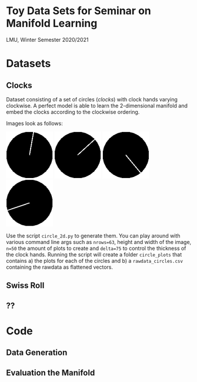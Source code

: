 # Toy Data Sets for Seminar on Manifold Learning

LMU, Winter Semester 2020/2021

# Datasets

## Clocks

Dataset consisting of a set of circles (_clocks_) with clock hands varying clockwise. A perfect model is able to learn the 2-dimensional manifold and embed the clocks according to the clockwise ordering.

Images look as follows:

![circle 0](circle_clockh_0.png)
![circle 6](circle_clockh_6.png)
![circle 15](circle_clockh_15.png)
![circle 26](circle_clockh_26.png)

Use the script `circle_2d.py` to generate them. You can play around with various command line args such as `nrows=63`, height and width of the image, `n=50` the amount of plots to create and `delta=75` to control the thickness of the clock hands. Running the script will create a folder `circle_plots` that contains a) the plots for each of the circles and b) a `rawdata_circles.csv` containing the rawdata as flattened vectors.

## Swiss Roll

## ??

# Code

## Data Generation

## Evaluation the Manifold
